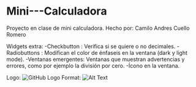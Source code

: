 # Mini---Calculadora
Proyecto en clase de mini calculadora.
Hecho por: Camilo Andres Cuello Romero

Widgets extra:
-Checkbutton : Verifica si se quiere o no decimales.
-Radiobuttons : Modifican el color de énfaseis en la ventana (dark y light mode).
-Ventanas emergentes: Ventanas que muestran advertencias y errores, como por ejemplo la división por cero.
-Ícono en la ventana.

Logo: 
![GitHub Logo](/images/uwu.ico)
Format: ![Alt Text](url)
